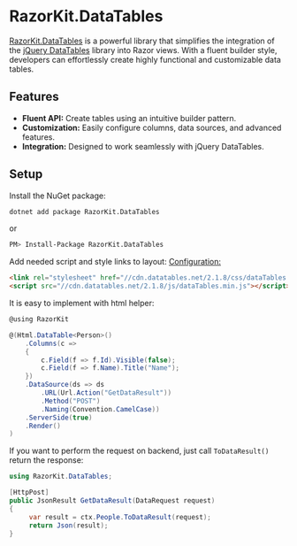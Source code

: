 # RazorKit.DataTables

[RazorKit.DataTables](https://www.nuget.org/packages/RazorKit.DataTables) is a powerful library that simplifies the integration of the [jQuery DataTables](https://datatables.net/) library into Razor views. With a fluent builder style, developers can effortlessly create highly functional and customizable data tables.

## Features
- **Fluent API:** Create tables using an intuitive builder pattern.
- **Customization:** Easily configure columns, data sources, and advanced features.
- **Integration:** Designed to work seamlessly with jQuery DataTables.

## Setup

Install the NuGet package:

```bash
dotnet add package RazorKit.DataTables
```
or
```bash
PM> Install-Package RazorKit.DataTables
```

Add needed script and style links to layout: [Configuration:](https://datatables.net/download/index)

```html
<link rel="stylesheet" href="//cdn.datatables.net/2.1.8/css/dataTables.dataTables.min.css" />
<script src="//cdn.datatables.net/2.1.8/js/dataTables.min.js"></script>
```
It is easy to implement with html helper:

```cs title="cshtml"
@using RazorKit

@(Html.DataTable<Person>()
	.Columns(c =>
	{
		c.Field(f => f.Id).Visible(false);
		c.Field(f => f.Name).Title("Name");
	})
	.DataSource(ds => ds
		.URL(Url.Action("GetDataResult"))
		.Method("POST")
		.Naming(Convention.CamelCase))
	.ServerSide(true)
	.Render()
)
```

If you want to perform the request on backend, just call `ToDataResult()` return the response:

```cs title="controller"
using RazorKit.DataTables;

[HttpPost]
public JsonResult GetDataResult(DataRequest request)
{
	 var result = ctx.People.ToDataResult(request);
	 return Json(result);
}
``` 